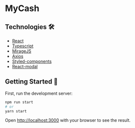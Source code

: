 # MyCash

## Technologies 🛠️
* [React](https://reactjs.org/)
* [Typescript](https://www.typescriptlang.org/)
* [MirageJS](https://miragejs.com/)
* [Axios](https://axios-http.com/)
* [Styled-components](https://styled-components.com/)
* [React-modal](https://github.com/reactjs/react-modal)

## Getting Started :rocket:

First, run the development server:

```bash
npm run start
# or
yarn start
```

Open [http://localhost:3000](http://localhost:3000) with your browser to see the result.
